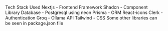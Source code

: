 Tech Stack Used
Nextjs - Frontend Framework
Shadcn - Component Library
Database - Postgresql using neon
Prisma - ORM
React-icons
Clerk - Authentication
Groq - Ollama API
Tailwind - CSS
Some other libraries can be seen in package.json file